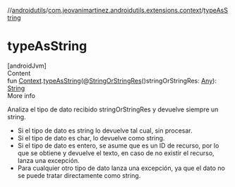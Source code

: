 //[androidutils](../index.md)/[com.jeovanimartinez.androidutils.extensions.context](index.md)/[typeAsString](type-as-string.md)



# typeAsString  
[androidJvm]  
Content  
fun [Context](https://developer.android.com/reference/kotlin/android/content/Context.html).[typeAsString](type-as-string.md)(@[StringOrStringRes](../com.jeovanimartinez.androidutils.annotations/-string-or-string-res/index.md)()stringOrStringRes: [Any](https://kotlinlang.org/api/latest/jvm/stdlib/kotlin/-any/index.html)): [String](https://kotlinlang.org/api/latest/jvm/stdlib/kotlin/-string/index.html)  
More info  


Analiza el tipo de dato recibido stringOrStringRes y devuelve siempre un string.

<ul><li>Si el tipo de dato es string lo devuelve tal cual, sin procesar.</li><li>Si el tipo de dato es char, lo devuelve como string.</li><li>Si el tipo de dato es entero, se asume que es un ID de recurso, por lo que se obtiene y devuelve el texto, en caso de no existir el recurso, lanza una excepción.</li><li>Para cualquier otro tipo de dato lanza una excepción, ya que el dato no se puede tratar directamente como string.</li></ul>  



